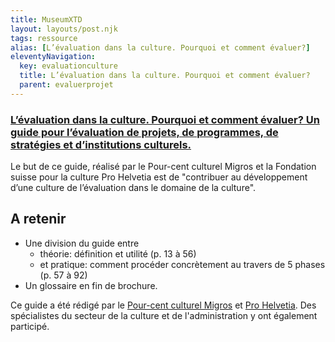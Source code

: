 ```yaml
---
title: MuseumXTD
layout: layouts/post.njk
tags: ressource
alias: [L’évaluation dans la culture. Pourquoi et comment évaluer?]
eleventyNavigation:
  key: evaluationculture
  title: L’évaluation dans la culture. Pourquoi et comment évaluer? 
  parent: evaluerprojet
---
```

### [L’évaluation dans la culture. Pourquoi et comment évaluer? Un guide pour l’évaluation de projets, de programmes, de stratégies et d’institutions culturels.](https://greval.ch/wp-content/uploads/2016/06/Leitfaden_Evaluieren_fr.pdf)
Le but de ce guide, réalisé par le Pour-cent culturel Migros et la Fondation suisse pour la culture Pro Helvetia est de "contribuer au développement d’une culture de l’évaluation dans le domaine de la culture". 

## A retenir
- Une division du guide entre 
	- théorie: définition et utilité (p. 13 à 56)
	- et pratique: comment procéder concrètement au travers de 5 phases (p. 57 à 92)
- Un glossaire en fin de brochure. 
  
Ce guide a été rédigé par le [Pour-cent culturel Migros](https://www.migros-engagement.ch/fr/pour-cent-culturel) et [Pro Helvetia](https://prohelvetia.ch/fr/). Des spécialistes du secteur de la culture et de l'administration y ont également participé.
